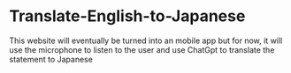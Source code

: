 # Translate-English-to-Japanese
This website will eventually be turned into an mobile app but for now, it will use the microphone to listen to the user and use ChatGpt to translate the statement to Japanese
